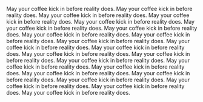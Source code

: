 May your coffee kick in before reality does. May your coffee kick in before reality does. May your coffee kick in before reality 
does. May your coffee kick in before reality does. May your coffee kick in before reality does. May your coffee kick in before 
reality does. May your coffee kick in before reality does. May your coffee kick in before reality does. May your coffee kick in 
before reality does. May your coffee kick in before reality does. May your coffee kick in before reality does. May your coffee kick 
in before reality does. May your coffee kick in before reality does. May your coffee kick in before reality does. May your coffee 
kick in before reality does. May your coffee kick in before reality does. May your coffee kick in before reality does. May your 
coffee kick in before reality does. May your coffee kick in before reality does. May your coffee kick in before reality does. May 
your coffee kick in before reality does. May your coffee kick in before reality does. May your coffee kick in before reality does. 

